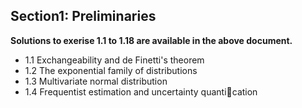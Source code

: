 

## Section1: Preliminaries

__Solutions to exerise 1.1 to 1.18 are available in the above document.__

- 1.1 Exchangeability and de Finetti's theorem
- 1.2 The exponential family of distributions
- 1.3 Multivariate normal distribution
- 1.4 Frequentist estimation and uncertainty quantication

